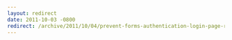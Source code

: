 ```yaml
---
layout: redirect
date: 2011-10-03 -0800
redirect: /archive/2011/10/04/prevent-forms-authentication-login-page-redirect-when-you-donrsquot-want.aspx/
---
```

